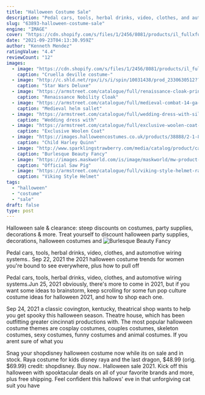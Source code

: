 ```yaml
---
title: "Halloween Costume Sale"
description: "Pedal cars, tools, herbal drinks, video, clothes, and automotive wiring systems."
slug: "63893-halloween-costume-sale"
engine: "IMAGE"
cover: "https://cdn.shopify.com/s/files/1/2456/8081/products/il_fullxfull.496929931_k1hv_7241078f-714f-46ff-8927-acae901d7792_1024x1024@2x.jpg?v=1581542603"
date: "2021-09-23T04:13:30.959Z"
author: "Kenneth Mendez"
ratingValue: "4.4"
reviewCount: "12"
images:
  - image: "https://cdn.shopify.com/s/files/1/2456/8081/products/il_fullxfull.496929931_k1hv_7241078f-714f-46ff-8927-acae901d7792_1024x1024@2x.jpg?v=1581542603"
    caption: "Cruella deville costume-"
  - image: "http://c.shld.net/rpx/i/s/i/spin/10031438/prod_2330630512??hei=64&wid=64&qlt=50"
    caption: "Star Wars Deluxe"
  - image: "https://armstreet.com/catalogue/full/renaissance-cloak-princess-queen-cape-nobility-costume.jpg"
    caption: "Renaissance Nobility Cloak"
  - image: "https://armstreet.com/catalogue/full/medieval-combat-14-ga-sallet-helm-helmet-armor-with-bevor.jpg"
    caption: "Medieval helm sallet"
  - image: "https://armstreet.com/catalogue/full/wedding-dress-with-silk-sleeves-water-flowers-11.jpg"
    caption: "Wedding dress with"
  - image: "https://armstreet.com/catalogue/full/exclusive-woolen-coat-red-riding-hood-2.jpg"
    caption: "Exclusive Woolen Coat"
  - image: "https://images.halloweencostumes.co.uk/products/38888/2-1-82618/child-harley-quinn-jumpsuit-costume.jpg"
    caption: "Child Harley Quinn"
  - image: "http://www.sparklingstrawberry.com/media/catalog/product/cache/1/image/650x/040ec09b1e35df139433887a97daa66f/i/m/image_image_8775_cst_3__02616.jpg"
    caption: "Burlesque Beauty Fancy"
  - image: "https://images.maskworld.com/is/image/maskworld/mw-product-zoom/official-saw-pig-mask-deluxe--mw-108921-2.jpg"
    caption: "Official Saw Pig"
  - image: "https://armstreet.com/catalogue/full/viking-style-helmet-ragnvaldur-the-traveller-3.jpg"
    caption: "Viking Style Helmet"
tags:
  - "halloween"
  - "costume"
  - "sale"
draft: false
type: post
---
```


Halloween sale & clearance: steep discounts on costumes, party supplies, decorations & more. Treat yourself to discount halloween party supplies, decorations, halloween costumes and
![Burlesque Beauty Fancy](http://www.sparklingstrawberry.com/media/catalog/product/cache/1/image/650x/040ec09b1e35df139433887a97daa66f/i/m/image_image_8775_cst_3__02616.jpg "Burlesque Beauty Fancy")

Pedal cars, tools, herbal drinks, video, clothes, and automotive wiring systems.. Sep 22, 2021 the 2021 halloween costume trends for women you&#39;re bound to see everywhere, plus how to pull off
<!--inArticleAds-->

<!--galleryOne-->

Pedal cars, tools, herbal drinks, video, clothes, and automotive wiring systems.Jun 25, 2021 obviously, there's more to come in 2021, but if you want some ideas to brainstorm, keep scrolling for some fun pop culture costume ideas for halloween 2021, and how to shop each one.
<!--inArticleAds-->

<!--galleryTwo-->

Sep 24, 2021 a classic covington, kentucky, theatrical shop wants to help you get spooky this halloween season. Theatre house, which has been outfitting greater cincinnati productions with. The most popular halloween costume themes are cosplay costumes, couples costumes, skeleton costumes, sexy costumes, funny costumes and animal costumes. If you arent sure of what you
<!--galleryThree-->

Snag your shopdisney halloween costume now while its on sale and in stock. Raya costume for kids  disney raya and the last dragon, $48.99 (orig. $69.99) credit: shopdisney. Buy now.. Halloween sale 2021. Kick off this halloween with spooktacular deals on all of your favorite brands and more, plus free shipping. Feel confident this hallows' eve in that unforgiving cat suit you have